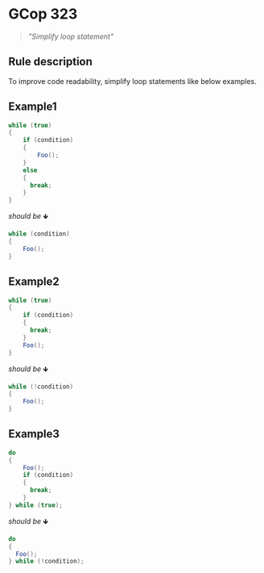 ﻿# GCop 323

> *"Simplify loop statement"*

## Rule description

To improve code readability, simplify loop statements like below examples.

## Example1

```csharp
while (true)
{
    if (condition)
    {
        Foo();
    }
    else
    {
      break;
    }
}
```

*should be* 🡻

```csharp
while (condition)
{
    Foo();
}
```

## Example2

```csharp
while (true)
{
    if (condition)
    {
      break;
    }    
    Foo();
}
```

*should be* 🡻

```csharp
while (!condition)
{
    Foo();     
}
```

## Example3

```csharp
do
{
    Foo();   
    if (condition)
    {
      break;
    }    
} while (true);
```

*should be* 🡻

```csharp
do
{
  Foo();
} while (!condition);
```


